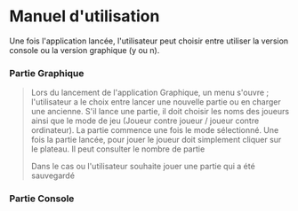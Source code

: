 # Manuel d'utilisation

Une fois l'application lancée, l'utilisateur peut choisir entre utiliser la version console ou la version graphique (y ou n). 



### Partie Graphique 

> Lors du lancement de l'application Graphique, un menu s'ouvre ;  l'utilisateur a le choix entre lancer une nouvelle partie ou en charger une ancienne. S'il lance une partie, il doit choisir les noms des joueurs ainsi que le mode de jeu (Joueur contre joueur / joueur contre ordinateur). La partie commence une fois le mode sélectionné. Une fois la partie lancée, pour jouer le joueur doit simplement cliquer sur le plateau. Il peut consulter le nombre de partie 
>
> 
>
> 
>
> Dans le cas ou l'utilisateur souhaite jouer une partie qui a été sauvegardé 

### Partie Console





